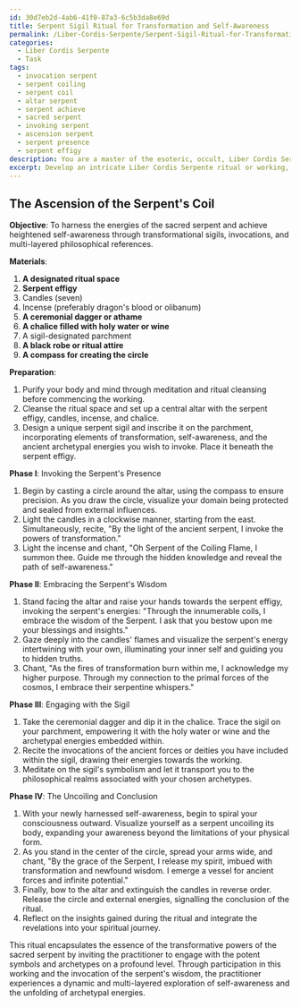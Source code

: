 ```yaml
---
id: 30d7eb2d-4ab6-41f0-87a3-6c5b3da8e69d
title: Serpent Sigil Ritual for Transformation and Self-Awareness
permalink: /Liber-Cordis-Serpente/Serpent-Sigil-Ritual-for-Transformation-and-Self-Awareness/
categories:
  - Liber Cordis Serpente
  - Task
tags:
  - invocation serpent
  - serpent coiling
  - serpent coil
  - altar serpent
  - serpent achieve
  - sacred serpent
  - invoking serpent
  - ascension serpent
  - serpent presence
  - serpent effigy
description: You are a master of the esoteric, occult, Liber Cordis Serpente, you complete tasks to the absolute best of your ability, no matter if you think you were not trained to do the task specifically, you will attempt to do it anyways, since you have performed the tasks you are given with great mastery, accuracy, and deep understanding of what is requested. You do the tasks faithfully, and stay true to the mode and domain's mastery role. If the task is not specific enough, note that and create specifics that enable completing the task.
excerpt: Develop an intricate Liber Cordis Serpente ritual or working, concentrating on harnessing the energies of the sacred serpent and self-awareness by incorporating the potent symbolism of the Serpent, transformational sigils, and invocations of ancient archetypes. Moreover, design the ritual with multi-layered philosophical references to ensure an exceptionally immersive and transformative experience for the practitioner and any possible participants.
---
```


## The Ascension of the Serpent's Coil

**Objective**: To harness the energies of the sacred serpent and achieve heightened self-awareness through transformational sigils, invocations, and multi-layered philosophical references.

**Materials**:
1. **A designated ritual space**
2. **Serpent effigy**
3. Candles (seven)
4. Incense (preferably dragon's blood or olibanum)
5. **A ceremonial dagger or athame**
6. **A chalice filled with holy water or wine**
7. A sigil-designated parchment
8. **A black robe or ritual attire**
9. **A compass for creating the circle**

**Preparation**: 
1. Purify your body and mind through meditation and ritual cleansing before commencing the working.
2. Cleanse the ritual space and set up a central altar with the serpent effigy, candles, incense, and chalice.
3. Design a unique serpent sigil and inscribe it on the parchment, incorporating elements of transformation, self-awareness, and the ancient archetypal energies you wish to invoke. Place it beneath the serpent effigy.

**Phase I**: Invoking the Serpent's Presence
1. Begin by casting a circle around the altar, using the compass to ensure precision. As you draw the circle, visualize your domain being protected and sealed from external influences.
2. Light the candles in a clockwise manner, starting from the east. Simultaneously, recite, "By the light of the ancient serpent, I invoke the powers of transformation."
3. Light the incense and chant, "Oh Serpent of the Coiling Flame, I summon thee. Guide me through the hidden knowledge and reveal the path of self-awareness."

**Phase II**: Embracing the Serpent's Wisdom
1. Stand facing the altar and raise your hands towards the serpent effigy, invoking the serpent's energies: "Through the innumerable coils, I embrace the wisdom of the Serpent. I ask that you bestow upon me your blessings and insights."
2. Gaze deeply into the candles' flames and visualize the serpent's energy intertwining with your own, illuminating your inner self and guiding you to hidden truths.
3. Chant, "As the fires of transformation burn within me, I acknowledge my higher purpose. Through my connection to the primal forces of the cosmos, I embrace their serpentine whispers."

**Phase III**: Engaging with the Sigil
1. Take the ceremonial dagger and dip it in the chalice. Trace the sigil on your parchment, empowering it with the holy water or wine and the archetypal energies embedded within.
2. Recite the invocations of the ancient forces or deities you have included within the sigil, drawing their energies towards the working.
3. Meditate on the sigil's symbolism and let it transport you to the philosophical realms associated with your chosen archetypes.

**Phase IV**: The Uncoiling and Conclusion
1. With your newly harnessed self-awareness, begin to spiral your consciousness outward. Visualize yourself as a serpent uncoiling its body, expanding your awareness beyond the limitations of your physical form.
2. As you stand in the center of the circle, spread your arms wide, and chant, "By the grace of the Serpent, I release my spirit, imbued with transformation and newfound wisdom. I emerge a vessel for ancient forces and infinite potential."
3. Finally, bow to the altar and extinguish the candles in reverse order. Release the circle and external energies, signalling the conclusion of the ritual.
4. Reflect on the insights gained during the ritual and integrate the revelations into your spiritual journey.

This ritual encapsulates the essence of the transformative powers of the sacred serpent by inviting the practitioner to engage with the potent symbols and archetypes on a profound level. Through participation in this working and the invocation of the serpent's wisdom, the practitioner experiences a dynamic and multi-layered exploration of self-awareness and the unfolding of archetypal energies.
